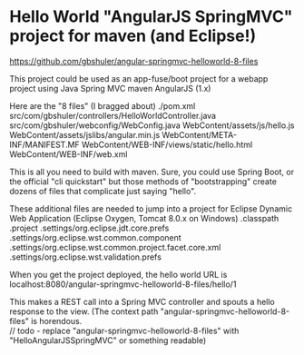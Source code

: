# Hello World "AngularJS SpringMVC" project for maven (and Eclipse!)
https://github.com/gbshuler/angular-springmvc-helloworld-8-files

This project could be used as an app-fuse/boot project for a webapp project using
Java
Spring MVC
maven
AngularJS (1.x)

Here are the "8 files" (I bragged about)
./pom.xml
src/com/gbshuler/controllers/HelloWorldController.java
src/com/gbshuler/webconfig/WebConfig.java
WebContent/assets/js/hello.js
WebContent/assets/jslibs/angular.min.js
WebContent/META-INF/MANIFEST.MF
WebContent/WEB-INF/views/static/hello.html
WebContent/WEB-INF/web.xml

This is all you need to build with maven.  Sure, you could use Spring Boot, or the official "cli quickstart" but those methods of "bootstrapping" create dozens of files that complicate just saying "hello".  

These additional files are needed to jump into a project for Eclipse Dynamic Web Application (Eclipse Oxygen, Tomcat 8.0.x on Windows)
.classpath
.project
.settings/org.eclipse.jdt.core.prefs
.settings/org.eclipse.wst.common.component
.settings/org.eclipse.wst.common.project.facet.core.xml
.settings/org.eclipse.wst.validation.prefs
 
When you get the project deployed, the hello world URL is 
localhost:8080/angular-springmvc-helloworld-8-files/hello/1

This makes a REST call into a Spring MVC controller and spouts a hello response to the view.
(The context path "angular-springmvc-helloworld-8-files" is horendous.  
// todo - replace "angular-springmvc-helloworld-8-files" with "HelloAngularJSSpringMVC" or something readable)
   
